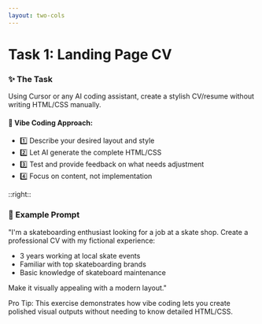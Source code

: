 ```yaml
---
layout: two-cols
---
```


# Task 1: Landing Page CV

<!-- Left column -->
<div class="bg-gradient-to-br from-blue-500/10 to-purple-500/10 p-5 rounded-lg shadow-md border border-blue-500/20 hover:shadow-blue-500/10 transition-all duration-300 max-w-md">
  <h3 class="text-xl font-bold mb-2 text-blue-600">✨ The Task</h3>
  <p class="mb-3 text-gray-700">Using Cursor or any AI coding assistant, create a stylish CV/resume without writing HTML/CSS manually.</p>
  
  <h4 class="text-lg font-bold mb-2 text-blue-500">🚀 Vibe Coding Approach:</h4>
  <ul class="space-y-1">
    <li class="flex items-start">
      <span class="text-yellow-600 text-lg mr-2">1️⃣</span>
      <span class="text-gray-700">Describe your desired layout and style</span>
    </li>
    <li class="flex items-start">
      <span class="text-green-600 text-lg mr-2">2️⃣</span>
      <span class="text-gray-700">Let AI generate the complete HTML/CSS</span>
    </li>
    <li class="flex items-start">
      <span class="text-purple-600 text-lg mr-2">3️⃣</span>
      <span class="text-gray-700">Test and provide feedback on what needs adjustment</span>
    </li>
    <li class="flex items-start">
      <span class="text-pink-600 text-lg mr-2">4️⃣</span>
      <span class="text-gray-700">Focus on content, not implementation</span>
    </li>
  </ul>
</div>

::right::

<!-- Right column -->
<div class="bg-gradient-to-br from-teal-500/10 ml-2 to-amber-500/10 p-5 rounded-lg shadow-md border border-teal-500/20 hover:shadow-teal-500/10 transition-all duration-300 max-w-md">
  <h3 class="text-xl font-bold mb-2 text-teal-600">💭 Example Prompt</h3>
  
  <div class="bg-gray-100 p-3 rounded-lg border border-gray-200 text-gray-700">
    <p class="italic">
      "I'm a skateboarding enthusiast looking for a job at a skate shop. Create a professional CV with my fictional experience:
    </p>
    <ul class="list-disc ml-6 mt-2 space-y-1">
      <li>3 years working at local skate events</li>
      <li>Familiar with top skateboarding brands</li>
      <li>Basic knowledge of skateboard maintenance</li>
    </ul>
    <p class="italic mt-2">
      Make it visually appealing with a modern layout."
    </p>
  </div>
  
  <div class="mt-3 text-sm text-gray-600 italic">
    <span class="text-purple-600 font-semibold">Pro Tip:</span> This exercise demonstrates how vibe coding lets you create polished visual outputs without needing to know detailed HTML/CSS.
  </div>
</div>
